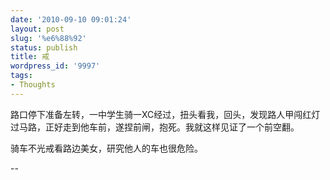 ```yaml
---
date: '2010-09-10 09:01:24'
layout: post
slug: '%e6%88%92'
status: publish
title: 戒
wordpress_id: '9997'
tags:
- Thoughts
---
```


路口停下准备左转，一中学生骑一XC经过，扭头看我，回头，发现路人甲闯红灯过马路，正好走到他车前，遂捏前闸，抱死。我就这样见证了一个前空翻。

骑车不光戒看路边美女，研究他人的车也很危险。

--
